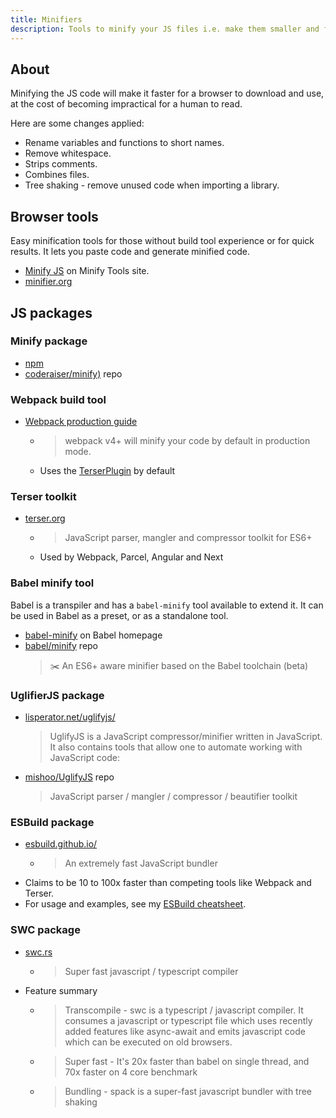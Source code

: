 ```yaml
---
title: Minifiers
description: Tools to minify your JS files i.e. make them smaller and faster
---
```



## About

Minifying the JS code will make it faster for a browser to download and use, at the cost of becoming impractical for a human to read.

Here are some changes applied:

- Rename variables and functions to short names.
- Remove whitespace.
- Strips comments.
- Combines files.
- Tree shaking - remove unused code when importing a library.  


## Browser tools

Easy minification tools for those without build tool experience or for quick results. It lets you paste code and generate minified code.

- [Minify JS](https://minify.js.org/js/) on Minify Tools site.
- [minifier.org](https://www.minifier.org/)


## JS packages

### Minify package

- [npm](https://www.npmjs.com/package/minify)
- [coderaiser/minify)](https://github.com/coderaiser/minify) repo

### Webpack build tool

- [Webpack production guide](https://webpack.js.org/guides/production/)
    - > webpack v4+ will minify your code by default in production mode.
    - Uses the [TerserPlugin](https://webpack.js.org/plugins/terser-webpack-plugin/) by default
    
### Terser toolkit

- [terser.org](https://terser.org/)
    - > JavaScript parser, mangler and compressor toolkit for ES6+
    - Used by Webpack, Parcel, Angular and Next

### Babel minify tool

Babel is a transpiler and has a `babel-minify` tool available to extend it. It can be used in Babel as a preset, or as a standalone tool.

- [babel-minify](https://babeljs.io/docs/en/babel-minify) on Babel homepage
- [babel/minify](https://github.com/babel/minify) repo
    >  ✂️ An ES6+ aware minifier based on the Babel toolchain (beta) 

### UglifierJS package

- [lisperator.net/uglifyjs/](http://lisperator.net/uglifyjs/)
    >  UglifyJS is a JavaScript compressor/minifier written in JavaScript. It also contains tools that allow one to automate working with JavaScript code: 
- [mishoo/UglifyJS](https://github.com/mishoo/UglifyJS) repo
    >  JavaScript parser / mangler / compressor / beautifier toolkit 

### ESBuild package

- [esbuild.github.io/](https://esbuild.github.io/)
    - > An extremely fast JavaScript bundler
- Claims to be 10 to 100x faster than competing tools like Webpack and Terser.
- For usage and examples, see my [ESBuild cheatsheet](https://michaelcurrin.github.io/dev-cheatsheets/cheatsheets/javascript/packages/esbuild.html).

### SWC package

- [swc.rs](https://swc.rs/)
    - > Super fast javascript / typescript compiler
- Feature summary
    - > Transcompile - swc is a typescript / javascript compiler. It consumes a javascript or typescript file which uses recently added features like async-await and emits javascript code which can be executed on old browsers.
    - > Super fast - It's 20x faster than babel on single thread, and 70x faster on 4 core benchmark
    - > Bundling - spack is a super-fast javascript bundler with tree shaking

